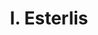 ---
layout: page
title: I. Esterlis
description: Postdoc
img: 
redirect: 
importance: 1
category: former postdocs
---